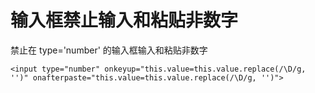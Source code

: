 # 输入框禁止输入和粘贴非数字

禁止在 type='number' 的输入框输入和粘贴非数字

```
<input type="number" onkeyup="this.value=this.value.replace(/\D/g, '')" onafterpaste="this.value=this.value.replace(/\D/g, '')">
```